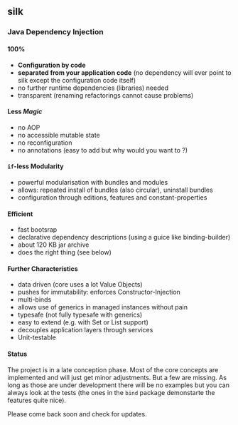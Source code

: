 ## silk

### Java Dependency Injection

#### 100%
- **Configuration by code**
- **separated from your application code** (no dependency will ever point to silk except the configuration code itself)
- no further runtime dependencies (libraries) needed
- transparent (renaming refactorings cannot cause problems)

#### Less _Magic_
- no AOP
- no accessible mutable state
- no reconfiguration 
- no annotations (easy to add but why would you want to ?)

#### `if`-less Modularity
- powerful modularisation with bundles and modules
- allows: repeated install of bundles (also circular), uninstall bundles
- configuration through editions, features and constant-properties

#### Efficient
- fast bootsrap
- declarative dependency descriptions (using a guice like binding-builder)
- about 120 KB jar archive
- does the right thing (see below)

#### Further Characteristics
- data driven (core uses a lot Value Objects)
- pushes for immutability: enforces Constructor-Injection
- multi-binds
- allows use of generics in managed instances without pain
- typesafe (not fully typesafe with generics)
- easy to extend (e.g. with Set or List support)
- decouples application layers through services
- Unit-testable 

#### Status
The project is in a late conception phase. Most of the core concepts are implemented and will just get minor adjustments. But a few are missing. As long as those are under development there will be no examples but you can always look at the tests (the ones in the `bind` package demonstarte the features quite nice).

Please come back soon and check for updates. 